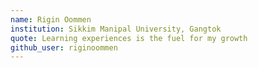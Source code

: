 ```yaml
---
name: Rigin Oommen
institution: Sikkim Manipal University, Gangtok
quote: Learning experiences is the fuel for my growth
github_user: riginoommen
---
```

